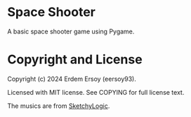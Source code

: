 # Space Shooter
A basic space shooter game using Pygame.

# Copyright and License
Copyright (c) 2024 Erdem Ersoy (eersoy93).

Licensed with MIT license. See COPYING for full license text.

The musics are from [SketchyLogic](https://opengameart.org/users/sketchylogic).
